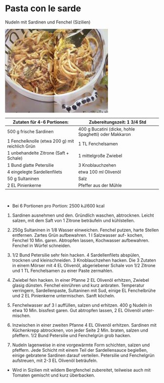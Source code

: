 # Pasta con le sarde

Nudeln mit Sardinen und Fenchel (Sizilien)

<img src="../_bilder/PastaConLeSarde.jpg" title="" alt="" width="337">

| Zutaten für 4-6 Portionen:                      | Zubereitungszeit: 1 3/4 Std                           |
| ----------------------------------------------- | ----------------------------------------------------- |
| 500 g frische Sardinen                          | 400 g Bucatini (dicke, hohle Spaghetti) oder Makkaron |
| 1 Fenchelknolle (etwa 200 g) mit reichlich Grün | 1 TL Fenchelsamen                                     |
| 1 unbehandelte Zitrone (Saft + Schale)          | 1 mittelgroße Zwiebel                                 |
| 1 Bund glatte Petersilie                        | 3 Knoblauchzehen                                      |
| 4 eingelegte Sardellenfilets                    | etwa 100 ml Olivenöl                                  |
| 50 g Sultaninen                                 | Salz                                                  |
| 2 EL Pinienkerne                                | Pfeffer aus der Mühle                                 |

<div style="page-break-after: always; visibility: hidden"> 
\pagebreak 
</div>

- Bei 6 Portionen pro Portion: 2500 kJ/600 kcal
1. Sardinen ausnehmen und den. Gründlich waschen, abtrocknen. Leicht salzen, mit dem Saft von 1 Zitrone beträufeln und kühlstellen.

2. 250g Sultaninen in 1/8 Wasser einweichen. Fenchel putzen, harte Stellen entfernen. Zartes Grün aufbewahren. 1 I Salzwasser auf- kochen, Fenchel 10 Min. garen. Abtropfen lassen, Kochwasser aufbewahren. Fenchel in Würfel schneiden.

3. 1/2 Bund Petersilie sehr fein hacken. 4 Sardellenfilets abspülen, trocknen und kleinschneiden. 3 Knoblauchzehen hacken. Die 3 Zutaten in einem Mörser mit 4 EL Olivenöl, abgeriebener Schale von 1/2 Zitrone und 1 TL Fenchelsamen zu einer Paste zermahlen.

4. Zwiebel fein hacken. In einer Pfanne 2 EL Olivenöl erhitzen, Zwiebel glasig dünsten. Fenchel einrühren und kurz anbraten. Temperatur verringern, Sardellenpaste, Sultaninen mit Sud, einige EL Fenchelbrühe und 2 EL Pinienkerne untermischen. Sanft köcheln.

5. Fenchelwasser auf 3 l auffüllen, salzen und erhitzen. 400 g Nudeln in etwa 10 Min. bissfest garen. Gut abtropfen lassen, 2 EL Olivenöl unter- mischen.

6. Inzwischen in einer zweiten Pfanne 4 EL Olivenöl erhitzen. Sardinen mit Küchenkrepp abtrocknen, von jeder Seite 2 Min. braten, salzen und pfeffern. 1/2 Bund Petersilie und Fenchelgrün grob hacken.

7. Nudeln lagenweise in eine vorgewärmte Form schichten, salzen und pfeffern. Jede Schicht mit einem Teil der Sardellensauce begießen, einige gebratene Sardinen darauf verteilen. Petersilie und Fenchelgrün aufstreuen, mit 2-3 EL Olivenöl beträufeln.
- Wird in Sizilien mit wildem Bergfenchel zubereitet, teilweise auch mit Tomaten gemischt und kurz überbacken.
